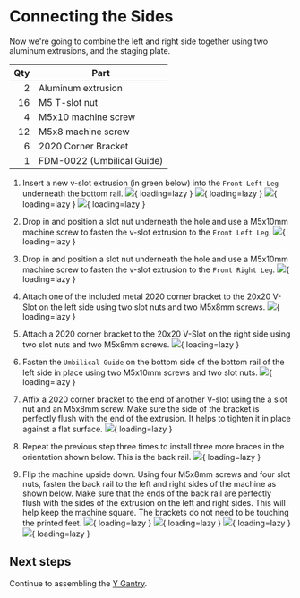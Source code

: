 # Connecting the Sides

Now we're going to combine the left and right side together using two aluminum extrusions, and the staging plate.

| Qty | Part                       |
|----:|----------------------------|
|   2 | Aluminum extrusion         |
|  16 | M5 T-slot nut              |
|   4 | M5x10 machine screw        |
|  12 | M5x8 machine screw         |
|   6 | 2020 Corner Bracket        |
|   1 | FDM-0022 (Umbilical Guide) |

1. Insert a new v-slot extrusion (in green below) into the `Front Left Leg` underneath the bottom rail.
  ![](images/Connecting-The-Sides-Step-1.png){ loading=lazy }
  ![](images/Connecting-The-Sides-Step-1-2.png){ loading=lazy }
  ![](images/Connecting-The-Sides-Step-1-3.png){ loading=lazy }
  ![](images/v_slot_into_frame.png){ loading=lazy }

1. Drop in and position a slot nut underneath the hole and use a M5x10mm machine screw to fasten the v-slot extrusion to the `Front Left Leg`.
  ![](images/Connecting-The-Sides-Step-2.png){ loading=lazy }

1. Drop in and position a slot nut underneath the hole and use a M5x10mm machine screw to fasten the v-slot extrusion to the `Front Right Leg`.
  ![](images/Connecting-The-Sides-Step-3.png){ loading=lazy }

1. Attach one of the included metal 2020 corner bracket to the 20x20 V-Slot on the left side using two slot nuts and two M5x8mm screws.
  ![](images/Connecting-The-Sides-Step-4.png){ loading=lazy }

1. Attach a 2020 corner bracket to the 20x20 V-Slot on the right side using two slot nuts and two M5x8mm screws.
  ![](images/Connecting-The-Sides-Step-5.png){ loading=lazy }

1. Fasten the `Umbilical Guide` on the bottom side of the bottom rail of the left side in place using two M5x10mm screws and two slot nuts.
  ![](images/Connecting-The-Sides-Step-6.png){ loading=lazy }

1. Affix a 2020 corner bracket to the end of another V-slot using the a slot nut and an M5x8mm screw. Make sure the side of the bracket is perfectly flush with the end of the extrusion. It helps to tighten it in place against a flat surface.
  ![](images/Connecting-The-Sides-Step-7.png){ loading=lazy }

1. Repeat the previous step three times to install three more braces in the orientation shown below. This is the back rail.
  ![](images/Connecting-The-Sides-Step-8.png){ loading=lazy }

1. Flip the machine upside down. Using four M5x8mm screws and four slot nuts, fasten the back rail to the left and right sides of the machine as shown below. Make sure that the ends of the back rail are perfectly flush with the sides of the extrusion on the left and right sides. This will help keep the machine square. The brackets do not need to be touching the printed feet.
  ![](images/Connecting-The-Sides-Step-9.png){ loading=lazy }
  ![](images/Connecting-The-Sides-Step-9-2.png){ loading=lazy }
  ![](images/Connecting-The-Sides-Step-9-3.png){ loading=lazy }
  ![](images/Connecting-The-Sides-Step-9-4.png){ loading=lazy }

## Next steps

Continue to assembling the [Y Gantry](../6-y-gantry-assembly/index.md).